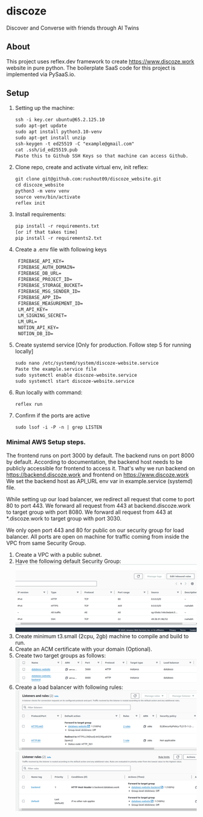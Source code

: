 # discoze

Discover and Converse with friends through AI Twins


## About

This project uses reflex.dev framework to create https://www.discoze.work website in pure python.
The boilerplate SaaS code for this project is implemented via PySaaS.io.


## Setup

1. Setting up the machine:
   ```
   ssh -i key.cer ubuntu@65.2.125.10
   sudo apt-get update
   sudo apt install python3.10-venv
   sudo apt-get install unzip
   ssh-keygen -t ed25519 -C "example@gmail.com"
   cat .ssh/id_ed25519.pub
   Paste this to Github SSH Keys so that machine can access Github.
   ```

2. Clone repo, create and activate virtual env, init reflex:
    ```
   git clone git@github.com:rushout09/discoze_website.git
   cd discoze_website 
   python3 -m venv venv
   source venv/bin/activate
   reflex init
    ```
3. Install requirements:
    ```
   pip install -r requirements.txt
   [or if that takes time]
   pip install -r requirements2.txt
    ```
4. Create a .env file with following keys
   ```
    FIREBASE_API_KEY=
    FIREBASE_AUTH_DOMAIN=
    FIREBASE_DB_URL=
    FIREBASE_PROJECT_ID=
    FIREBASE_STORAGE_BUCKET=
    FIREBASE_MSG_SENDER_ID=
    FIREBASE_APP_ID=
    FIREBASE_MEASUREMENT_ID=
    LM_API_KEY=
    LM_SIGNING_SECRET=
    LM_URL=
    NOTION_API_KEY=
    NOTION_DB_ID=
   ```
5. Create systemd service [Only for production. Follow step 5 for running locally]
   ```
   sudo nano /etc/systemd/system/discoze-website.service
   Paste the example.service file
   sudo systemctl enable discoze-website.service 
   sudo systemctl start discoze-website.service
   ```
6. Run locally with command:
   ```
   reflex run
   ```
7. Confirm if the ports are active
   ```
   sudo lsof -i -P -n | grep LISTEN
   ```

### Minimal AWS Setup steps.

The frontend runs on port 3000 by default.
The backend runs on port 8000 by default.
According to documentation, the backend host needs to be publicly accessible for frontend to access it.
That's why we run backend on https://backend.discoze.work and frontend on https://www.discoze.work
We set the backend host as API_URL env var in example.service (systemd) file.

While setting up our load balancer, 
we redirect all request that come to port 80 to port 443.
We forward all request from 443 at backend.discoze.work to target group with port 8080.
We forward all request from 443 at *.discoze.work to target group with port 3030.

We only open port 443 and 80 for public on our security group for load balancer.
All ports are open on machine for traffic coming from inside the VPC from same Security Group.

1. Create a VPC with a public subnet.
2. Have the following default Security Group:
![img.png](screenshots/img.png)
3. Create minimum t3.small (2cpu, 2gb) machine to compile and build to run.
4. Create an ACM certificate with your domain (Optional).
5. Create two target groups as follows:
![img_1.png](screenshots/img_1.png)
6. Create a load balancer with following rules:
![img_4.png](screenshots/img_4.png)
![img_2.png](screenshots/img_2.png)



